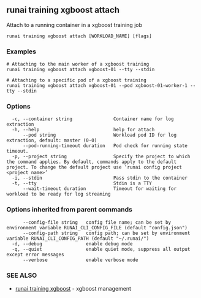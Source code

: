 ## runai training xgboost attach

Attach to a running container in a xgboost training job

```
runai training xgboost attach [WORKLOAD_NAME] [flags]
```

### Examples

```
# Attaching to the main worker of a xgboost training
runai training xgboost attach xgboost-01 --tty --stdin

# Attaching to a specific pod of a xgboost training
runai training xgboost attach xgboost-01 --pod xgboost-01-worker-1 --tty --stdin
```

### Options

```
  -c, --container string               Container name for log extraction
  -h, --help                           help for attach
      --pod string                     Workload pod ID for log extraction, default: master (0-0)
      --pod-running-timeout duration   Pod check for running state timeout.
  -p, --project string                 Specify the project to which the command applies. By default, commands apply to the default project. To change the default project use ‘runai config project <project name>’
  -i, --stdin                          Pass stdin to the container
  -t, --tty                            Stdin is a TTY
      --wait-timeout duration          Timeout for waiting for workload to be ready for log streaming
```

### Options inherited from parent commands

```
      --config-file string   config file name; can be set by environment variable RUNAI_CLI_CONFIG_FILE (default "config.json")
      --config-path string   config path; can be set by environment variable RUNAI_CLI_CONFIG_PATH (default "~/.runai/")
  -d, --debug                enable debug mode
  -q, --quiet                enable quiet mode, suppress all output except error messages
      --verbose              enable verbose mode
```

### SEE ALSO

* [runai training xgboost](runai_training_xgboost.md)	 - xgboost management

